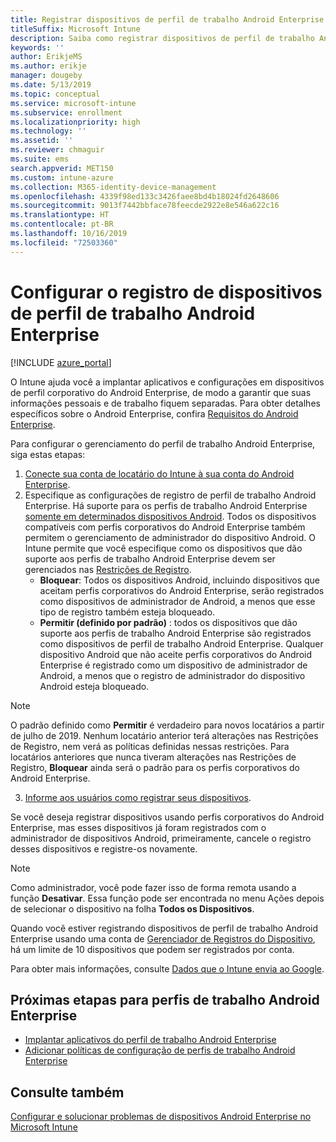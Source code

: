```yaml
---
title: Registrar dispositivos de perfil de trabalho Android Enterprise no Intune
titleSuffix: Microsoft Intune
description: Saiba como registrar dispositivos de perfil de trabalho Android Enterprise no Intune.
keywords: ''
author: ErikjeMS
ms.author: erikje
manager: dougeby
ms.date: 5/13/2019
ms.topic: conceptual
ms.service: microsoft-intune
ms.subservice: enrollment
ms.localizationpriority: high
ms.technology: ''
ms.assetid: ''
ms.reviewer: chmaguir
ms.suite: ems
search.appverid: MET150
ms.custom: intune-azure
ms.collection: M365-identity-device-management
ms.openlocfilehash: 4339f98ed133c3426faee8bd4b18024fd2648606
ms.sourcegitcommit: 9013f7442bbface78feecde2922e8e546a622c16
ms.translationtype: HT
ms.contentlocale: pt-BR
ms.lasthandoff: 10/16/2019
ms.locfileid: "72503360"
---
```

# <a name="set-up-enrollment-of-android-enterprise-work-profile-devices"></a>Configurar o registro de dispositivos de perfil de trabalho Android Enterprise

[!INCLUDE [azure_portal](../includes/azure_portal.md)]

O Intune ajuda você a implantar aplicativos e configurações em dispositivos de perfil corporativo do Android Enterprise, de modo a garantir que suas informações pessoais e de trabalho fiquem separadas. Para obter detalhes específicos sobre o Android Enterprise, confira [Requisitos do Android Enterprise](https://support.google.com/work/android/answer/6174145?hl=en&ref_topic=6151012).

Para configurar o gerenciamento do perfil de trabalho Android Enterprise, siga estas etapas:

1. [Conecte sua conta de locatário do Intune à sua conta do Android Enterprise](connect-intune-android-enterprise.md).
2. Especifique as configurações de registro de perfil de trabalho Android Enterprise. Há suporte para os perfis de trabalho Android Enterprise [somente em determinados dispositivos Android](https://support.google.com/work/android/answer/6174145?hl=en&ref_topic=6151012%20style=%22target=new_window%22). Todos os dispositivos compatíveis com perfis corporativos do Android Enterprise também permitem o gerenciamento de administrador do dispositivo Android. O Intune permite que você especifique como os dispositivos que dão suporte aos perfis de trabalho Android Enterprise devem ser gerenciados nas [Restrições de Registro](enrollment-restrictions-set.md).
    - **Bloquear**:  Todos os dispositivos Android, incluindo dispositivos que aceitam perfis corporativos do Android Enterprise, serão registrados como dispositivos de administrador de Android, a menos que esse tipo de registro também esteja bloqueado. 
    - **Permitir (definido por padrão)** : todos os dispositivos que dão suporte aos perfis de trabalho Android Enterprise são registrados como dispositivos de perfil de trabalho Android Enterprise. Qualquer dispositivo Android que não aceite perfis corporativos do Android Enterprise é registrado como um dispositivo de administrador de Android, a menos que o registro de administrador do dispositivo Android esteja bloqueado. 
> [!NOTE]
> O padrão definido como **Permitir** é verdadeiro para novos locatários a partir de julho de 2019. Nenhum locatário anterior terá alterações nas Restrições de Registro, nem verá as políticas definidas nessas restrições. Para locatários anteriores que nunca tiveram alterações nas Restrições de Registro, **Bloquear** ainda será o padrão para os perfis corporativos do Android Enterprise.

3. [Informe aos usuários como registrar seus dispositivos](/intune-user-help/create-a-work-profile-and-enroll-your-device-in-intune-android).  

Se você deseja registrar dispositivos usando perfis corporativos do Android Enterprise, mas esses dispositivos já foram registrados com o administrador de dispositivos Android, primeiramente, cancele o registro desses dispositivos e registre-os novamente.
> [!NOTE]
> Como administrador, você pode fazer isso de forma remota usando a função **Desativar**. Essa função pode ser encontrada no menu Ações depois de selecionar o dispositivo na folha **Todos os Dispositivos**.

Quando você estiver registrando dispositivos de perfil de trabalho Android Enterprise usando uma conta de [Gerenciador de Registros do Dispositivo](device-enrollment-manager-enroll.md), há um limite de 10 dispositivos que podem ser registrados por conta.

Para obter mais informações, consulte [Dados que o Intune envia ao Google](../protect/data-intune-sends-to-google.md).

## <a name="next-steps-for-android-enterprise-work-profiles"></a>Próximas etapas para perfis de trabalho Android Enterprise
- [Implantar aplicativos do perfil de trabalho Android Enterprise](../apps/apps-add-android-for-work.md)
- [Adicionar políticas de configuração de perfis de trabalho Android Enterprise](../configuration/device-profiles.md)

## <a name="see-also"></a>Consulte também

[Configurar e solucionar problemas de dispositivos Android Enterprise no Microsoft Intune](https://support.microsoft.com/help/4476974)
